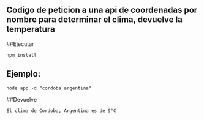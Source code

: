 
## Codigo de peticion a una api de coordenadas por nombre para determinar el clima, devuelve la temperatura

##Ejecutar

```
npm install 

```
## Ejemplo:

```
node app -d "cordoba argentina"

```
##Devuelve

```
El clima de Cordoba, Argentina es de 9°C

```
